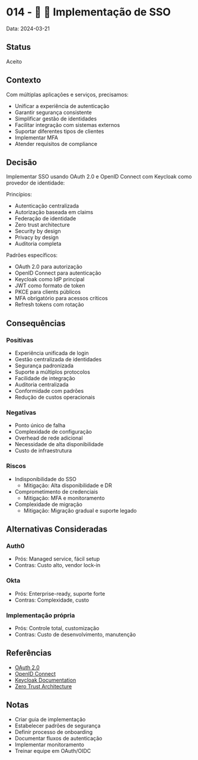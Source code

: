 # 014 - 🔐 🎫 Implementação de SSO

Data: 2024-03-21

## Status

Aceito

## Contexto

Com múltiplas aplicações e serviços, precisamos:
- Unificar a experiência de autenticação
- Garantir segurança consistente
- Simplificar gestão de identidades
- Facilitar integração com sistemas externos
- Suportar diferentes tipos de clientes
- Implementar MFA
- Atender requisitos de compliance

## Decisão

Implementar SSO usando OAuth 2.0 e OpenID Connect com Keycloak como provedor de identidade:

Princípios:
- Autenticação centralizada
- Autorização baseada em claims
- Federação de identidade
- Zero trust architecture
- Security by design
- Privacy by design
- Auditoria completa

Padrões específicos:
- OAuth 2.0 para autorização
- OpenID Connect para autenticação
- Keycloak como IdP principal
- JWT como formato de token
- PKCE para clients públicos
- MFA obrigatório para acessos críticos
- Refresh tokens com rotação

## Consequências

### Positivas

- Experiência unificada de login
- Gestão centralizada de identidades
- Segurança padronizada
- Suporte a múltiplos protocolos
- Facilidade de integração
- Auditoria centralizada
- Conformidade com padrões
- Redução de custos operacionais

### Negativas

- Ponto único de falha
- Complexidade de configuração
- Overhead de rede adicional
- Necessidade de alta disponibilidade
- Custo de infraestrutura

### Riscos

- Indisponibilidade do SSO
  - Mitigação: Alta disponibilidade e DR
- Comprometimento de credenciais
  - Mitigação: MFA e monitoramento
- Complexidade de migração
  - Mitigação: Migração gradual e suporte legado

## Alternativas Consideradas

### Auth0
- Prós: Managed service, fácil setup
- Contras: Custo alto, vendor lock-in

### Okta
- Prós: Enterprise-ready, suporte forte
- Contras: Complexidade, custo

### Implementação própria
- Prós: Controle total, customização
- Contras: Custo de desenvolvimento, manutenção

## Referências

- [OAuth 2.0](https://oauth.net/2/)
- [OpenID Connect](https://openid.net/connect/)
- [Keycloak Documentation](https://www.keycloak.org/documentation)
- [Zero Trust Architecture](https://www.nist.gov/publications/zero-trust-architecture)

## Notas

- Criar guia de implementação
- Estabelecer padrões de segurança
- Definir processo de onboarding
- Documentar fluxos de autenticação
- Implementar monitoramento
- Treinar equipe em OAuth/OIDC 